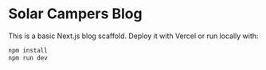 # Solar Campers Blog

This is a basic Next.js blog scaffold. Deploy it with Vercel or run locally with:

```bash
npm install
npm run dev
```
